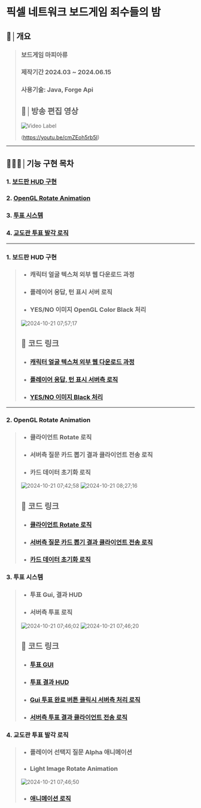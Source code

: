 # 픽셀 네트워크 보드게임 죄수들의 밤

## 📝│개요
> ### 보드게임 마피아류 
>
> ### 제작기간 2024.03 ~ 2024.06.15
> ### 사용기술: Java, Forge Api
> 
> ## 💬│방송 편집 영상
> ![Video Label](http://img.youtube.com/vi/cmZEoh5rb5I/0.jpg)
>
> (https://youtu.be/cmZEoh5rb5I)
>
>
***

## 👨🏻‍💻│기능 구현 목차
###   1. [보드판 HUD 구현](https://github.com/DoubleOss/YDGround2_Open/blob/main/src/main/java/com/doubleos/yd/gui/GuiFriendship.java#L108)
###   2. [OpenGL Rotate Animation](https://github.com/DoubleOss/YDGround2_Open/blob/main/src/main/java/com/doubleos/yd/gui/GuiFriendship.java#L108)
###   3. [투표 시스템](https://github.com/DoubleOss/YDGround2_Open/blob/main/src/main/java/com/doubleos/yd/gui/GuiFriendship.java#L108)
###   4. [교도관 투표 발각 로직](https://github.com/DoubleOss/YDGround2_Open/blob/main/src/main/java/com/doubleos/yd/gui/GuiFriendship.java#L108)

***

### 1. 보드판 HUD 구현
> * ### 캐릭터 얼굴 텍스쳐 외부 웹 다운로드 과정
> * ### 플레이어 응답, 턴 표시 서버 로직
> * ### YES/NO 이미지 OpenGL Color Black 처리
> ![2024-10-21 07;57;17](https://github.com/user-attachments/assets/d8931835-7ba1-4ea3-a177-eac6b17273bc)
> ## 🔗 코드 링크
> * ### [캐릭터 얼굴 텍스쳐 외부 웹 다운로드 과정](https://github.com/DoubleOss/MiniGame_Night_Open/blob/main/src/main/java/com/doubleos/night/packet/CGangsterPlayerListSet.java#L49)
> * ### [플레이어 응답, 턴 표시 서버측 로직 ](https://github.com/DoubleOss/MiniGame_Night_Open/blob/main/src/main/java/com/doubleos/night/variable/MainGame.java#L511)
> * ### [YES/NO 이미지 Black 처리 ](https://github.com/DoubleOss/MiniGame_Night_Open/blob/main/src/main/java/com/doubleos/night/proxy/ClientProxy.java#L853)

***

### 2. OpenGL Rotate Animation
> * ### 클라이언트 Rotate 로직
> * ### 서버측 질문 카드 뽑기 결과 클라이언트 전송 로직
> * ### 카드 데이터 초기화 로직
> ![2024-10-21 07;42;58](https://github.com/user-attachments/assets/e20751ab-a742-4540-a14e-7b0acead567d)
> ![2024-10-21 08;27;16](https://github.com/user-attachments/assets/b725bc4a-b995-4b44-b9b0-a529f71c078e)
> ## 🔗 코드 링크
> * ### [클라이언트 Rotate 로직](https://github.com/DoubleOss/MiniGame_Night_Open/blob/main/src/main/java/com/doubleos/night/util/Render.java#L70)
> * ### [서버측 질문 카드 뽑기 결과 클라이언트 전송 로직](https://github.com/DoubleOss/MiniGame_Night_Open/blob/main/src/main/java/com/doubleos/night/variable/MainGame.java#L448)
> * ### [카드 데이터 초기화 로직](https://github.com/DoubleOss/MiniGame_Night_Open/blob/main/src/main/java/com/doubleos/night/variable/Variable.java#L103)


### 3. 투표 시스템
> * ### 투표 Gui, 결과 HUD
> * ### 서버측 투표 로직
> ![2024-10-21 07;46;02](https://github.com/user-attachments/assets/380c3407-1a82-4fb7-b362-f0080f80b56a)
> ![2024-10-21 07;46;20](https://github.com/user-attachments/assets/4ec5f869-c061-4d28-8bcb-49f45a726e4c)
> ## 🔗 코드 링크
> * ### [투표 GUI](https://github.com/DoubleOss/MiniGame_Night_Open/blob/main/src/main/java/com/doubleos/night/gui/GuiVoting.java#L33)
> * ### [투표 결과 HUD](https://github.com/DoubleOss/MiniGame_Night_Open/blob/main/src/main/java/com/doubleos/night/proxy/ClientProxy.java#L660)
> * ### [Gui 투표 완료 버튼 클릭시 서버측 처리 로직 ](https://github.com/DoubleOss/MiniGame_Night_Open/blob/main/src/main/java/com/doubleos/night/packet/SPacketVotingCount.java#L42)
> * ### [서버측 투표 결과 클라이언트 전송 로직 ](https://github.com/DoubleOss/MiniGame_Night_Open/blob/main/src/main/java/com/doubleos/night/variable/MainGame.java#L778)


### 4. 교도관 투표 발각 로직
> * ### 플레이어 선택지 질문 Alpha 애니메이션
> * ### Light Image Rotate Animation
> ![2024-10-21 07;46;50](https://github.com/user-attachments/assets/61e71c54-f3dd-4278-9b98-f01b13c4a6c7)
> * ### [애니메이션 로직](https://github.com/DoubleOss/MiniGame_Night_Open/blob/main/src/main/java/com/doubleos/night/proxy/ClientProxy.java#L1111)